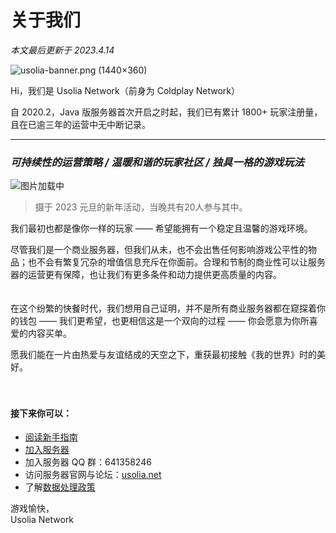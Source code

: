 # 关于我们

*本文最后更新于 2023.4.14*

![usolia-banner.png (1440×360)](https://usolia.net/img/usolia-banner.png)

Hi，我们是 Usolia Network（前身为 Coldplay Network）

自 2020.2，Java 版服务器首次开启之时起，我们已有累计 1800+ 玩家注册量，且在已逾三年的运营中无中断记录。

----------


### *可持续性的运营策略 / 温暖和谐的玩家社区 / 独具一格的游戏玩法*

![图片加载中](https://docs.usolia.net/img/2023-new-year-eve.png)

> 摄于 2023 元旦的新年活动，当晚共有20人参与其中。

我们最初也都是像你一样的玩家 —— 希望能拥有一个稳定且温馨的游戏环境。

尽管我们是一个商业服务器，但我们从未，也不会出售任何影响游戏公平性的物品；也不会有繁复冗杂的增值信息充斥在你面前。合理和节制的商业性可以让服务器的运营更有保障，也让我们有更多条件和动力提供更高质量的内容。
<br>
<br>
<br>
在这个纷繁的快餐时代，我们想用自己证明，并不是所有商业服务器都在窥探着你的钱包 —— 我们更希望，也更相信这是一个双向的过程 —— 你会愿意为你所喜爱的内容买单。

愿我们能在一片由热爱与友谊结成的天空之下，重获最初接触《我的世界》时的美好。
<br>
<br>
<br>

#### 接下来你可以：

 - [阅读新手指南](https://docs.usolia.net/#/docs/server/guides-new)
 - [加入服务器](https://docs.usolia.net/#/)
 - 加入服务器 QQ 群：641358246
 - 访问服务器官网与论坛：[usolia.net](https://usolia.net)
 - 了解[数据处理政策](https://docs.usolia.net/#/docs/server/privacy)


游戏愉快，
<br>
Usolia Network

